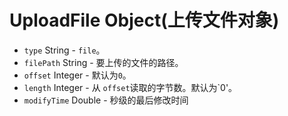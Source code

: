 # UploadFile Object(上传文件对象)

* `type` String  - `file`。
* `filePath` String  - 要上传的文件的路径。
* `offset` Integer  - 默认为`0`。
* `length` Integer  - 从 `offset`读取的字节数。默认为`0'。
* `modifyTime` Double  - 秒级的最后修改时间